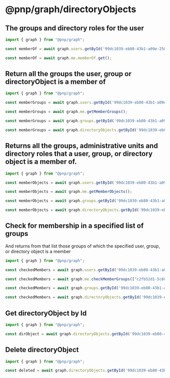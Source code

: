 # @pnp/graph/directoryObjects


## The groups and directory roles for the user
```TypeScript
import { graph } from "@pnp/graph";

const memberOf = await graph.users.getById('99dc1039-eb80-43b1-a09e-250d50a80b26').memberOf.get();

const memberOf = await graph.me.memberOf.get();

```

## Return all the groups the user, group or directoryObject is a member of
```TypeScript
import { graph } from "@pnp/graph";

const memberGroups = await graph.users.getById('99dc1039-eb80-43b1-a09e-250d50a80b26').getMemberGroups();

const memberGroups = await graph.me.getMemberGroups();

const memberGroups = await graph.groups.getById('99dc1039-eb80-43b1-a09e-250d50a80b26').getMemberGroups();

const memberGroups = await graph.directoryObjects.getById('99dc1039-eb80-43b1-a09e-250d50a80b26').getMemberGroups();


```
## Returns all the groups, administrative units and directory roles that a user, group, or directory object is a member of.
```TypeScript
import { graph } from "@pnp/graph";

const memberObjects = await graph.users.getById('99dc1039-eb80-43b1-a09e-250d50a80b26').getMemberObjects();

const memberObjects = await graph.me.getMemberObjects();

const memberObjects = await graph.groups.getById('99dc1039-eb80-43b1-a09e-250d50a80b26').getMemberObjects();

const memberObjects = await graph.directoryObjects.getById('99dc1039-eb80-43b1-a09e-250d50a80b26').getMemberObjects();


```
## Check for membership in a specified list of groups
And returns from that list those groups of which the specified user, group, or directory object is a member
```TypeScript
import { graph } from "@pnp/graph";

const checkedMembers = await graph.users.getById('99dc1039-eb80-43b1-a09e-250d50a80b26').checkMemberGroups(["c2fb52d1-5c60-42b1-8c7e-26ce8dc1e741","2001bb09-1d46-40a6-8176-7bb867fb75aa"]);

const checkedMembers = await graph.me.checkMemberGroups(["c2fb52d1-5c60-42b1-8c7e-26ce8dc1e741","2001bb09-1d46-40a6-8176-7bb867fb75aa"]);

const checkedMembers = await graph.groups.getById('99dc1039-eb80-43b1-a09e-250d50a80b26').checkMemberGroups(["c2fb52d1-5c60-42b1-8c7e-26ce8dc1e741","2001bb09-1d46-40a6-8176-7bb867fb75aa"]);

const checkedMembers = await graph.directoryObjects.getById('99dc1039-eb80-43b1-a09e-250d50a80b26').checkMemberGroups(["c2fb52d1-5c60-42b1-8c7e-26ce8dc1e741","2001bb09-1d46-40a6-8176-7bb867fb75aa"]);
```

## Get directoryObject by Id
```TypeScript
import { graph } from "@pnp/graph";

const dirObject = await graph.directoryObjects.getById('99dc1039-eb80-43b1-a09e-250d50a80b26').get();

```


## Delete directoryObject
```TypeScript
import { graph } from "@pnp/graph";

const deleted = await graph.directoryObjects.getById('99dc1039-eb80-43b1-a09e-250d50a80b26').delete()

```